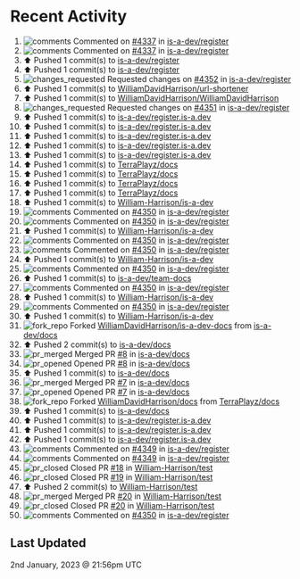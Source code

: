 # Recent Activity

<!--RECENT_ACTIVITY:start-->
1. ![comments](https://cdn.jsdelivr.net/gh/Readme-Workflows/Readme-Icons@main/icons/octicons/Comment.svg) Commented on [#4337](https://github.com/is-a-dev/register/pull/4337#discussion_r1059935753) in [is-a-dev/register](https://github.com/is-a-dev/register)
2. ![comments](https://cdn.jsdelivr.net/gh/Readme-Workflows/Readme-Icons@main/icons/octicons/Comment.svg) Commented on [#4337](https://github.com/is-a-dev/register/pull/4337#discussion_r1059935603) in [is-a-dev/register](https://github.com/is-a-dev/register)
3. ⬆️ Pushed 1 commit(s) to [is-a-dev/register](https://github.com/is-a-dev/register)
4. ⬆️ Pushed 1 commit(s) to [is-a-dev/register](https://github.com/is-a-dev/register)
5. ![changes_requested](https://cdn.jsdelivr.net/gh/Readme-Workflows/Readme-Icons@main/icons/octicons/RequestedChanges.svg) Requested changes on [#4352](https://github.com/is-a-dev/register/pull/4352#pullrequestreview-1233600680) in [is-a-dev/register](https://github.com/is-a-dev/register)
6. ⬆️ Pushed 1 commit(s) to [WilliamDavidHarrison/url-shortener](https://github.com/WilliamDavidHarrison/url-shortener)
7. ⬆️ Pushed 1 commit(s) to [WilliamDavidHarrison/WilliamDavidHarrison](https://github.com/WilliamDavidHarrison/WilliamDavidHarrison)
8. ![changes_requested](https://cdn.jsdelivr.net/gh/Readme-Workflows/Readme-Icons@main/icons/octicons/RequestedChanges.svg) Requested changes on [#4351](https://github.com/is-a-dev/register/pull/4351#pullrequestreview-1233533475) in [is-a-dev/register](https://github.com/is-a-dev/register)
9. ⬆️ Pushed 1 commit(s) to [is-a-dev/register.is-a.dev](https://github.com/is-a-dev/register.is-a.dev)
10. ⬆️ Pushed 1 commit(s) to [is-a-dev/register.is-a.dev](https://github.com/is-a-dev/register.is-a.dev)
11. ⬆️ Pushed 1 commit(s) to [is-a-dev/register.is-a.dev](https://github.com/is-a-dev/register.is-a.dev)
12. ⬆️ Pushed 1 commit(s) to [is-a-dev/register.is-a.dev](https://github.com/is-a-dev/register.is-a.dev)
13. ⬆️ Pushed 1 commit(s) to [is-a-dev/register.is-a.dev](https://github.com/is-a-dev/register.is-a.dev)
14. ⬆️ Pushed 1 commit(s) to [TerraPlayz/docs](https://github.com/TerraPlayz/docs)
15. ⬆️ Pushed 1 commit(s) to [TerraPlayz/docs](https://github.com/TerraPlayz/docs)
16. ⬆️ Pushed 1 commit(s) to [TerraPlayz/docs](https://github.com/TerraPlayz/docs)
17. ⬆️ Pushed 1 commit(s) to [TerraPlayz/docs](https://github.com/TerraPlayz/docs)
18. ⬆️ Pushed 1 commit(s) to [William-Harrison/is-a-dev](https://github.com/William-Harrison/is-a-dev)
19. ![comments](https://cdn.jsdelivr.net/gh/Readme-Workflows/Readme-Icons@main/icons/octicons/Comment.svg) Commented on [#4350](https://github.com/is-a-dev/register/pull/4350#discussion_r1059854432) in [is-a-dev/register](https://github.com/is-a-dev/register)
20. ![comments](https://cdn.jsdelivr.net/gh/Readme-Workflows/Readme-Icons@main/icons/octicons/Comment.svg) Commented on [#4350](https://github.com/is-a-dev/register/pull/4350#discussion_r1059853394) in [is-a-dev/register](https://github.com/is-a-dev/register)
21. ⬆️ Pushed 1 commit(s) to [William-Harrison/is-a-dev](https://github.com/William-Harrison/is-a-dev)
22. ![comments](https://cdn.jsdelivr.net/gh/Readme-Workflows/Readme-Icons@main/icons/octicons/Comment.svg) Commented on [#4350](https://github.com/is-a-dev/register/pull/4350#discussion_r1059853216) in [is-a-dev/register](https://github.com/is-a-dev/register)
23. ![comments](https://cdn.jsdelivr.net/gh/Readme-Workflows/Readme-Icons@main/icons/octicons/Comment.svg) Commented on [#4350](https://github.com/is-a-dev/register/pull/4350#discussion_r1059853072) in [is-a-dev/register](https://github.com/is-a-dev/register)
24. ⬆️ Pushed 1 commit(s) to [William-Harrison/is-a-dev](https://github.com/William-Harrison/is-a-dev)
25. ![comments](https://cdn.jsdelivr.net/gh/Readme-Workflows/Readme-Icons@main/icons/octicons/Comment.svg) Commented on [#4350](https://github.com/is-a-dev/register/pull/4350#discussion_r1059852522) in [is-a-dev/register](https://github.com/is-a-dev/register)
26. ⬆️ Pushed 1 commit(s) to [is-a-dev/team-docs](https://github.com/is-a-dev/team-docs)
27. ![comments](https://cdn.jsdelivr.net/gh/Readme-Workflows/Readme-Icons@main/icons/octicons/Comment.svg) Commented on [#4350](https://github.com/is-a-dev/register/pull/4350#discussion_r1059852058) in [is-a-dev/register](https://github.com/is-a-dev/register)
28. ⬆️ Pushed 1 commit(s) to [William-Harrison/is-a-dev](https://github.com/William-Harrison/is-a-dev)
29. ![comments](https://cdn.jsdelivr.net/gh/Readme-Workflows/Readme-Icons@main/icons/octicons/Comment.svg) Commented on [#4350](https://github.com/is-a-dev/register/pull/4350#discussion_r1059851829) in [is-a-dev/register](https://github.com/is-a-dev/register)
30. ⬆️ Pushed 1 commit(s) to [William-Harrison/is-a-dev](https://github.com/William-Harrison/is-a-dev)
31. ![fork_repo](https://cdn.jsdelivr.net/gh/Readme-Workflows/Readme-Icons@main/icons/octicons/ForkedRepository.svg) Forked [WilliamDavidHarrison/is-a-dev-docs](https://github.com/WilliamDavidHarrison/is-a-dev-docs) from [is-a-dev/docs](https://github.com/is-a-dev/docs)
32. ⬆️ Pushed 2 commit(s) to [is-a-dev/docs](https://github.com/is-a-dev/docs)
33. ![pr_merged](https://cdn.jsdelivr.net/gh/Readme-Workflows/Readme-Icons@main/icons/octicons/PullRequestMerged.svg) Merged PR [#8](https://github.com/is-a-dev/docs/pull/8) in [is-a-dev/docs](https://github.com/is-a-dev/docs)
34. ![pr_opened](https://cdn.jsdelivr.net/gh/Readme-Workflows/Readme-Icons@main/icons/octicons/PullRequestOpened.svg) Opened PR [#8](https://github.com/is-a-dev/docs/pull/8) in [is-a-dev/docs](https://github.com/is-a-dev/docs)
35. ⬆️ Pushed 1 commit(s) to [is-a-dev/docs](https://github.com/is-a-dev/docs)
36. ![pr_merged](https://cdn.jsdelivr.net/gh/Readme-Workflows/Readme-Icons@main/icons/octicons/PullRequestMerged.svg) Merged PR [#7](https://github.com/is-a-dev/docs/pull/7) in [is-a-dev/docs](https://github.com/is-a-dev/docs)
37. ![pr_opened](https://cdn.jsdelivr.net/gh/Readme-Workflows/Readme-Icons@main/icons/octicons/PullRequestOpened.svg) Opened PR [#7](https://github.com/is-a-dev/docs/pull/7) in [is-a-dev/docs](https://github.com/is-a-dev/docs)
38. ![fork_repo](https://cdn.jsdelivr.net/gh/Readme-Workflows/Readme-Icons@main/icons/octicons/ForkedRepository.svg) Forked [WilliamDavidHarrison/docs](https://github.com/WilliamDavidHarrison/docs) from [TerraPlayz/docs](https://github.com/TerraPlayz/docs)
39. ⬆️ Pushed 1 commit(s) to [is-a-dev/docs](https://github.com/is-a-dev/docs)
40. ⬆️ Pushed 1 commit(s) to [is-a-dev/register.is-a.dev](https://github.com/is-a-dev/register.is-a.dev)
41. ⬆️ Pushed 1 commit(s) to [is-a-dev/register.is-a.dev](https://github.com/is-a-dev/register.is-a.dev)
42. ⬆️ Pushed 1 commit(s) to [is-a-dev/register.is-a.dev](https://github.com/is-a-dev/register.is-a.dev)
43. ![comments](https://cdn.jsdelivr.net/gh/Readme-Workflows/Readme-Icons@main/icons/octicons/Comment.svg) Commented on [#4349](https://github.com/is-a-dev/register/pull/4349#issuecomment-1368668984) in [is-a-dev/register](https://github.com/is-a-dev/register)
44. ![comments](https://cdn.jsdelivr.net/gh/Readme-Workflows/Readme-Icons@main/icons/octicons/Comment.svg) Commented on [#4349](https://github.com/is-a-dev/register/pull/4349#issuecomment-1368666008) in [is-a-dev/register](https://github.com/is-a-dev/register)
45. ![pr_closed](https://cdn.jsdelivr.net/gh/Readme-Workflows/Readme-Icons@main/icons/octicons/PullRequestClosed.svg) Closed PR [#18](https://github.com/William-Harrison/test/pull/18) in [William-Harrison/test](https://github.com/William-Harrison/test)
46. ![pr_closed](https://cdn.jsdelivr.net/gh/Readme-Workflows/Readme-Icons@main/icons/octicons/PullRequestClosed.svg) Closed PR [#19](https://github.com/William-Harrison/test/pull/19) in [William-Harrison/test](https://github.com/William-Harrison/test)
47. ⬆️ Pushed 2 commit(s) to [William-Harrison/test](https://github.com/William-Harrison/test)
48. ![pr_merged](https://cdn.jsdelivr.net/gh/Readme-Workflows/Readme-Icons@main/icons/octicons/PullRequestMerged.svg) Merged PR [#20](https://github.com/William-Harrison/test/pull/20) in [William-Harrison/test](https://github.com/William-Harrison/test)
49. ![pr_closed](https://cdn.jsdelivr.net/gh/Readme-Workflows/Readme-Icons@main/icons/octicons/PullRequestClosed.svg) Closed PR [#20](https://github.com/William-Harrison/test/pull/20) in [William-Harrison/test](https://github.com/William-Harrison/test)
50. ![comments](https://cdn.jsdelivr.net/gh/Readme-Workflows/Readme-Icons@main/icons/octicons/Comment.svg) Commented on [#4350](https://github.com/is-a-dev/register/pull/4350#issuecomment-1368662756) in [is-a-dev/register](https://github.com/is-a-dev/register)
<!--RECENT_ACTIVITY:end-->

## Last Updated
<!--RECENT_ACTIVITY:last_update-->
2nd January, 2023 @ 21:56pm UTC
<!--RECENT_ACTIVITY:last_update_end-->
